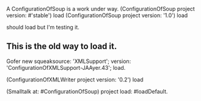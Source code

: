 A ConfigurationOfSoup is a work under way.
(ConfigurationOfSoup project version: #'stable') load
(ConfigurationOfSoup project version: '1.0') load

should load but I'm testing it.


This is the old way to load it.
-------------------------------------------
Gofer new
	squeaksource: 'XMLSupport'; 
	version: 'ConfigurationOfXMLSupport-JAAyer.43';
	load.
	
(ConfigurationOfXMLWriter project version: '0.2') load

(Smalltalk at: #ConfigurationOfSoup) project load:  #loadDefault.
